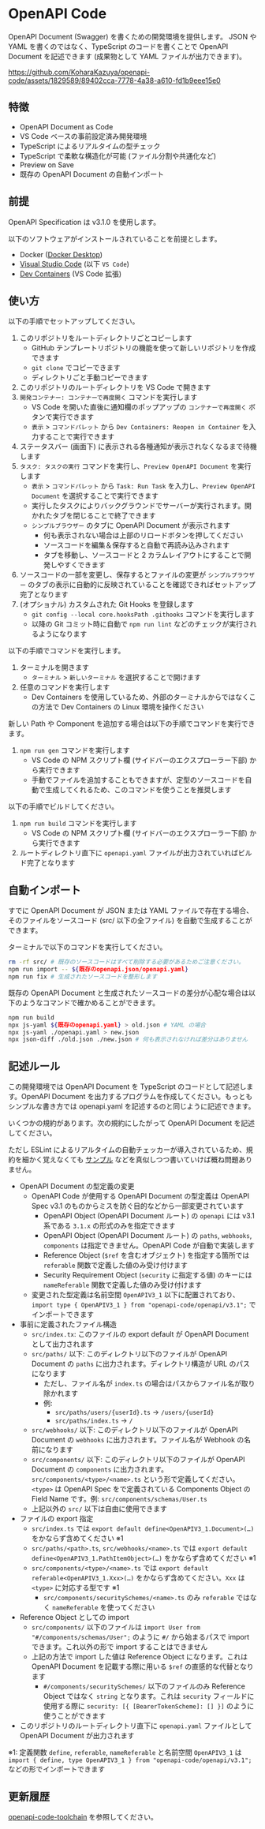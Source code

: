 # OpenAPI Code

OpenAPI Document (Swagger) を書くための開発環境を提供します。
JSON や YAML を書くのではなく、TypeScript のコードを書くことで OpenAPI Document を記述できます (成果物として YAML ファイルが出力できます)。

https://github.com/KoharaKazuya/openapi-code/assets/1829589/89402cca-7778-4a38-a610-fd1b9eee15e0

## 特徴

- OpenAPI Document as Code
- VS Code ベースの事前設定済み開発環境
- TypeScript によるリアルタイムの型チェック
- TypeScript で柔軟な構造化が可能 (ファイル分割や共通化など)
- Preview on Save
- 既存の OpenAPI Document の自動インポート

## 前提

OpenAPI Specification は v3.1.0 を使用します。

以下のソフトウェアがインストールされていることを前提とします。

- Docker ([Docker Desktop](https://www.docker.com/products/docker-desktop/))
- [Visual Studio Code](https://code.visualstudio.com/) (以下 `VS Code`)
- [Dev Containers](https://marketplace.visualstudio.com/items?itemName=ms-vscode-remote.remote-containers) (VS Code 拡張)

## 使い方

以下の手順でセットアップしてください。

1. このリポジトリをルートディレクトリごとコピーします
   - GitHub テンプレートリポジトリの機能を使って新しいリポジトリを作成できます
   - `git clone` でコピーできます
   - ディレクトリごと手動コピーできます
1. このリポジトリのルートディレクトリを VS Code で開きます
1. `開発コンテナー: コンテナーで再度開く` コマンドを実行します
   - VS Code を開いた直後に通知欄のポップアップの `コンテナーで再度開く` ボタンで実行できます
   - `表示` > `コマンドパレット` から `Dev Containers: Reopen in Container` を入力することで実行できます
1. ステータスバー (画面下) に表示される各種通知が表示されなくなるまで待機します
1. `タスク: タスクの実行` コマンドを実行し、`Preview OpenAPI Document` を実行します
   - `表示` > `コマンドパレット` から `Task: Run Task` を入力し、`Preview OpenAPI Document` を選択することで実行できます
   - 実行したタスクによりバックグラウンドでサーバーが実行されます。開かれたタブを閉じることで終了できます
   - `シンプルブラウザー` のタブに OpenAPI Document が表示されます
     - 何も表示されない場合は上部のリロードボタンを押してください
     - ソースコードを編集＆保存すると自動で再読み込みされます
     - タブを移動し、ソースコードと 2 カラムレイアウトにすることで開発しやすくできます
1. ソースコードの一部を変更し、保存するとファイルの変更が `シンプルブラウザー` のタブの表示に自動的に反映されていることを確認できればセットアップ完了となります
1. (オプショナル) カスタムされた Git Hooks を登録します
   - `git config --local core.hooksPath .githooks` コマンドを実行します
   - 以降の Git コミット時に自動で `npm run lint` などのチェックが実行されるようになります

以下の手順でコマンドを実行します。

1. ターミナルを開きます
   - `ターミナル` > `新しいターミナル` を選択することで開けます
1. 任意のコマンドを実行します
   - Dev Containers を使用しているため、外部のターミナルからではなくこの方法で Dev Containers の Linux 環境を操作ください

新しい Path や Component を追加する場合は以下の手順でコマンドを実行できます。

1. `npm run gen` コマンドを実行します
   - VS Code の NPM スクリプト欄 (サイドバーのエクスプローラー下部) から実行できます
   - 手動でファイルを追加することもできますが、定型のソースコードを自動で生成してくれるため、このコマンドを使うことを推奨します

以下の手順でビルドしてください。

1. `npm run build` コマンドを実行します
   - VS Code の NPM スクリプト欄 (サイドバーのエクスプローラー下部) から実行できます
1. ルートディレクトリ直下に `openapi.yaml` ファイルが出力されていればビルド完了となります

## 自動インポート

すでに OpenAPI Document が JSON または YAML ファイルで存在する場合、そのファイルをソースコード (src/ 以下の全ファイル) を自動で生成することができます。

ターミナルで以下のコマンドを実行してください。

```sh
rm -rf src/ # 既存のソースコードはすべて削除する必要があるためご注意ください。
npm run import -- ${既存のopenapi.json/openapi.yaml}
npm run fix # 生成されたソースコードを整形します
```

既存の OpenAPI Document と生成されたソースコードの差分が心配な場合は以下のようなコマンドで確かめることができます。

```sh
npm run build
npx js-yaml ${既存のopenapi.yaml} > old.json # YAML の場合
npx js-yaml ./openapi.yaml > new.json
npx json-diff ./old.json ./new.json # 何も表示されなければ差分はありません
```

## 記述ルール

この開発環境では OpenAPI Document を TypeScript のコードとして記述します。OpenAPI Document を出力するプログラムを作成してください。もっともシンプルな書き方では openapi.yaml を記述するのと同じように記述できます。

いくつかの規約があります。次の規約にしたがって OpenAPI Document を記述してください。

ただし ESLint によるリアルタイムの自動チェッカーが導入されているため、規約を細かく覚えなくても [サンプル](https://github.com/KoharaKazuya/openapi-code-toolchain/tree/main/examples/) などを真似しつつ書いていけば概ね問題ありません。

- OpenAPI Document の型定義の変更
  - OpenAPI Code が使用する OpenAPI Document の型定義は OpenAPI Spec v3.1 のものからミスを防ぐ目的などから一部変更されています
    - OpenAPI Object (OpenAPI Document ルート) の `openapi` には v3.1 系である `3.1.x` の形式のみを指定できます
    - OpenAPI Object (OpenAPI Document ルート) の `paths`, `webhooks`, `components` は指定できません。OpenAPI Code が自動で実装します
    - Reference Object (`$ref` を含むオブジェクト) を指定する箇所では `referable` 関数で定義した値のみ受け付けます
    - Security Requirement Object (`security` に指定する値) のキーには `nameReferable` 関数で定義した値のみ受け付けます
  - 変更された型定義は名前空間 `OpenAPIV3_1` 以下に配置されており、`import type { OpenAPIV3_1 } from "openapi-code/openapi/v3.1";` でインポートできます
- 事前に定義されたファイル構造
  - `src/index.tx`: このファイルの export default が OpenAPI Document として出力されます
  - `src/paths/` 以下: このディレクトリ以下のファイルが OpenAPI Document の `paths` に出力されます。ディレクトリ構造が URL のパスになります
    - ただし、ファイル名が `index.ts` の場合はパスからファイル名が取り除かれます
    - 例:
      - `src/paths/users/{userId}.ts` → `/users/{userId}`
      - `src/paths/index.ts` → `/`
  - `src/webhooks/` 以下: このディレクトリ以下のファイルが OpenAPI Document の `webhooks` に出力されます。ファイル名が Webhook の名前になります
  - `src/components/` 以下: このディレクトリ以下のファイルが OpenAPI Document の `components` に出力されます。`src/components/<type>/<name>.ts` という形で定義してください。`<type>` は OpenAPI Spec をで定義されている Components Object の Field Name です。例: `src/components/schemas/User.ts`
  - 上記以外の `src/` 以下は自由に使用できます
- ファイルの export 指定
  - `src/index.ts` では `export default define<OpenAPIV3_1.Document>(…)` をかならず含めてください ※1
  - `src/paths/<path>.ts`, `src/webhooks/<name>.ts` では `export default define<OpenAPIV3_1.PathItemObject>(…)` をかならず含めてください ※1
  - `src/components/<type>/<name>.ts` では `export default referable<OpenAPIV3_1.Xxx>(…)` をかならず含めてください。`Xxx` は `<type>` に対応する型です ※1
    - `src/components/securitySchemes/<name>.ts` のみ `referable` ではなく `nameReferable` を使ってください
- Reference Object としての import
  - `src/components/` 以下のファイルは `import User from "#/components/schemas/User";` のように `#/` から始まるパスで import できます。これ以外の形で import することはできません
  - 上記の方法で import した値は Reference Object になります。これは OpenAPI Document を記載する際に用いる `$ref` の直感的な代替となります
    - `#/components/securitySchemes/` 以下のファイルのみ Reference Object ではなく `string` となります。これは `security` フィールドに使用する際に `security: [{ [BearerTokenScheme]: [] }]` のように使うことができます
- このリポジトリのルートディレクトリ直下に `openapi.yaml` ファイルとして OpenAPI Document が出力されます

※1: 定義関数 `define`, `referable`, `nameReferable` と名前空間 `OpenAPIV3_1` は `import { define, type OpenAPIV3_1 } from "openapi-code/openapi/v3.1";` などの形でインポートできます

## 更新履歴

[openapi-code-toolchain](https://github.com/KoharaKazuya/openapi-code-toolchain/blob/main/CHANGELOG.md) を参照してください。

